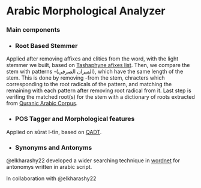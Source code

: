 # Arabic Morphological Analyzer

### Main components

* ### Root Based Stemmer
Applied after removing affixes and clitics from the word, with the light stemmer we built, based on [Tashaphyne afixes list](https://github.com/linuxscout/tashaphyne/blob/master/tashaphyne/stem_const.py). Then, we compare the stem with patterns -(الميزان الصرفي), which have the same length of the stem. This is done by removing -from the stem, chracters which corresponding to the root radicals of the pattern, and matching  the remaining with each pattern after removing root radical from it. Last step is verifing the matched root(s) for the stem with a dictionary of roots extracted from [Quranic Arabic Corpus](http://corpus.quran.com/). 

* ### POS Tagger and Morphological features
Applied on  sūrat l-tīn, based on [QADT](http://corpus.quran.com/documentation/grammar.jsp).

* ### Synonyms and Antonyms
@elkharashy22 developed a wider searching technique in [wordnet](https://wordnet.princeton.edu/) for antonomys written in arabic script.

In collaboration with @elkharashy22
